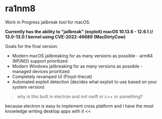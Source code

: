 # ra1nm8

Work in Progress jailbreak tool for macOS.

**Currently has the ability to "jailbreak" (exploit) macOS 10.13.6 - 12.6.1 // 13.0-13.0.1 kernel using 
CVE-2022-46689 (MacDirtyCow)**



Goals for the final version:


- Modern macOS jailbreaking for as many versions as possible - arm64 (M1/M2) support prioritized
- Modern Windows jailbreaking for as many versions as possible - managed devices prioritized
- Completely revamped UI (Floyd-thecat)
- Automated exploit detection (decides what exploit to use based on your system version)

> why is this built in electron and not swift or c++ or something?

because electron is easy to implement cross platform and i have the most knowledge writing desktop apps with it <<
